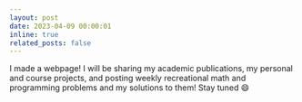 ```yaml
---
layout: post
date: 2023-04-09 00:00:01
inline: true
related_posts: false
---
```


I made a webpage! I will be sharing my academic publications, my personal and course projects, and posting weekly recreational math and programming problems and my solutions to them! Stay tuned :smile:
